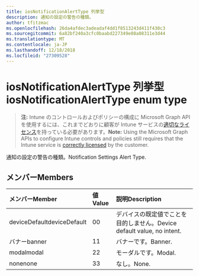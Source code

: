 ```yaml
---
title: iosNotificationAlertType 列挙型
description: 通知の設定の警告の種類。
author: tfitzmac
ms.openlocfilehash: 26da4afdec3adeadaf4dd1f8513243d411f430c3
ms.sourcegitcommit: 6a82bf240a3cfc0baabd227349e08a08311e3d44
ms.translationtype: MT
ms.contentlocale: ja-JP
ms.lasthandoff: 12/18/2018
ms.locfileid: "27309528"
---
```

# <a name="iosnotificationalerttype-enum-type"></a><span data-ttu-id="fa7e5-103">iosNotificationAlertType 列挙型</span><span class="sxs-lookup"><span data-stu-id="fa7e5-103">iosNotificationAlertType enum type</span></span>

> <span data-ttu-id="fa7e5-104">**注:** Intune のコントロールおよびポリシーの構成に Microsoft Graph API を使用するには、これまでどおりに顧客が Intune サービスの[適切なライセンス](https://go.microsoft.com/fwlink/?linkid=839381)を持っている必要があります。</span><span class="sxs-lookup"><span data-stu-id="fa7e5-104">**Note:** Using the Microsoft Graph APIs to configure Intune controls and policies still requires that the Intune service is [correctly licensed](https://go.microsoft.com/fwlink/?linkid=839381) by the customer.</span></span>

<span data-ttu-id="fa7e5-105">通知の設定の警告の種類。</span><span class="sxs-lookup"><span data-stu-id="fa7e5-105">Notification Settings Alert Type.</span></span>
## <a name="members"></a><span data-ttu-id="fa7e5-106">メンバー</span><span class="sxs-lookup"><span data-stu-id="fa7e5-106">Members</span></span>
|<span data-ttu-id="fa7e5-107">メンバー</span><span class="sxs-lookup"><span data-stu-id="fa7e5-107">Member</span></span>|<span data-ttu-id="fa7e5-108">値</span><span class="sxs-lookup"><span data-stu-id="fa7e5-108">Value</span></span>|<span data-ttu-id="fa7e5-109">説明</span><span class="sxs-lookup"><span data-stu-id="fa7e5-109">Description</span></span>|
|:---|:---|:---|
|<span data-ttu-id="fa7e5-110">deviceDefault</span><span class="sxs-lookup"><span data-stu-id="fa7e5-110">deviceDefault</span></span>|<span data-ttu-id="fa7e5-111">0</span><span class="sxs-lookup"><span data-stu-id="fa7e5-111">0</span></span>|<span data-ttu-id="fa7e5-112">デバイスの既定値でことを目的しません。</span><span class="sxs-lookup"><span data-stu-id="fa7e5-112">Device default value, no intent.</span></span>|
|<span data-ttu-id="fa7e5-113">バナー</span><span class="sxs-lookup"><span data-stu-id="fa7e5-113">banner</span></span>|<span data-ttu-id="fa7e5-114">1</span><span class="sxs-lookup"><span data-stu-id="fa7e5-114">1</span></span>|<span data-ttu-id="fa7e5-115">バナーです。</span><span class="sxs-lookup"><span data-stu-id="fa7e5-115">Banner.</span></span>|
|<span data-ttu-id="fa7e5-116">modal</span><span class="sxs-lookup"><span data-stu-id="fa7e5-116">modal</span></span>|<span data-ttu-id="fa7e5-117">2</span><span class="sxs-lookup"><span data-stu-id="fa7e5-117">2</span></span>|<span data-ttu-id="fa7e5-118">モーダルです。</span><span class="sxs-lookup"><span data-stu-id="fa7e5-118">Modal.</span></span>|
|<span data-ttu-id="fa7e5-119">none</span><span class="sxs-lookup"><span data-stu-id="fa7e5-119">none</span></span>|<span data-ttu-id="fa7e5-120">3</span><span class="sxs-lookup"><span data-stu-id="fa7e5-120">3</span></span>|<span data-ttu-id="fa7e5-121">なし。</span><span class="sxs-lookup"><span data-stu-id="fa7e5-121">None.</span></span>|



